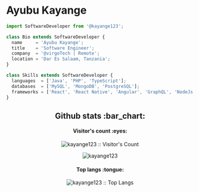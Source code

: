 # Ayubu Kayange

```js
import SoftwareDeveloper from '@kayange123';

class Bio extends SoftwareDeveloper {
  name     = 'Ayubu Kayange';
  title    = 'Software Engineer';
  company  = '@virgoTech | Remote';
  location = 'Dar Es Salaam, Tanzania';
}

class Skills extends SoftwareDeveloper {
  languages  = ['Java', 'PHP', 'TypeScript'];
  databases  = ['MySQL', 'MongoDB', 'PostgreSQL'];
  frameworks = ['React', 'React Native', 'Angular', 'GraphQL', 'NodeJs', 'Spring Boot'];
}
```





<h2 align="center">Github stats :bar_chart:</h2>

<h4 align="center">Visitor's count :eyes:</h4>
<p align="center"><img src="https://profile-counter.glitch.me/{kayange123}/count.svg" alt="kayange123 :: Visitor's Count" /></p>


<p align="center">
  <img src="https://github-readme-stats.vercel.app/api?username=kayange123&show_icons=true&theme=synthwave" alt="kayange123" /> 

</p>
<h4 align="center">Top langs :tongue:</h4>

<p align="center"><img src="https://github-readme-stats.vercel.app/api/top-langs/?username=kayange123&langs_count=10&theme=tokyonight&layout=compact" alt="kayange123 :: Top Langs" /></p>
